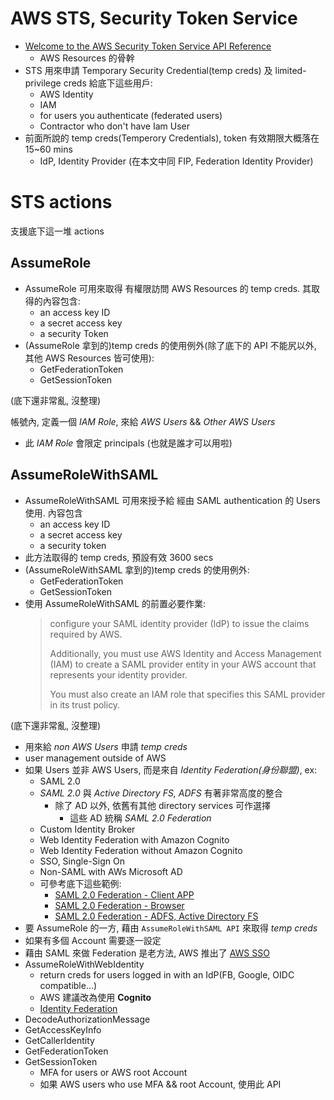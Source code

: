 
# AWS STS, Security Token Service

- [Welcome to the AWS Security Token Service API Reference](https://docs.aws.amazon.com/STS/latest/APIReference/welcome.html)
    - AWS Resources 的骨幹
- STS 用來申請 Temporary Security Credential(temp creds) 及 limited-privilege creds 給底下這些用戶:
    - AWS Identity
    - IAM
    - for users you authenticate (federated users)
    - Contractor who don't have Iam User
- 前面所說的 temp creds(Temperory Credentials), token 有效期限大概落在 15~60 mins
    - IdP, Identity Provider (在本文中同 FIP, Federation Identity Provider)


# STS actions

支援底下這一堆 actions


## AssumeRole

- AssumeRole 可用來取得 有權限訪問 AWS Resources 的 temp creds. 其取得的內容包含:
    - an access key ID
    - a secret access key
    - a security Token
- (AssumeRole 拿到的)temp creds 的使用例外(除了底下的 API 不能尻以外, 其他 AWS Resources 皆可使用):
    - GetFederationToken
    - GetSessionToken

(底下還非常亂, 沒整理)

帳號內, 定義一個 *IAM Role*, 來給 *AWS Users* && *Other AWS Users*
- 此 *IAM Role* 會限定 principals (也就是誰才可以用啦)



## AssumeRoleWithSAML

- AssumeRoleWithSAML 可用來授予給 經由 SAML authentication 的 Users 使用. 內容包含
    - an access key ID
    - a secret access key
    - a security token
- 此方法取得的 temp creds, 預設有效 3600 secs
- (AssumeRoleWithSAML 拿到的)temp creds 的使用例外:
    - GetFederationToken
    - GetSessionToken
- 使用 AssumeRoleWithSAML 的前置必要作業:
    > configure your SAML identity provider (IdP) to issue the claims required by AWS. 
    > 
    > Additionally, you must use AWS Identity and Access Management (IAM) to create a SAML provider entity in your AWS account that represents your identity provider. 
    > 
    > You must also create an IAM role that specifies this SAML provider in its trust policy.

(底下還非常亂, 沒整理)

- 用來給 *non AWS Users* 申請 *temp creds*
- user management outside of AWS
- 如果 Users 並非 AWS Users, 而是來自 *Identity Federation(身份聯盟)*, ex:
    - SAML 2.0
    - *SAML 2.0* 與 *Active Directory FS, ADFS* 有著非常高度的整合
        - 除了 AD 以外, 依舊有其他 directory services 可作選擇
            - 這些 AD 統稱 *SAML 2.0 Federation*
    - Custom Identity Broker
    - Web Identity Federation with Amazon Cognito
    - Web Identity Federation without Amazon Cognito
    - SSO, Single-Sign On
    - Non-SAML with AWs Microsoft AD
    - 可參考底下這些範例:
        - [SAML 2.0 Federation - Client APP](./iam.md#saml-20-federation---client-app)
        - [SAML 2.0 Federation - Browser](./iam.md#saml-20-federation---browser)
        - [SAML 2.0 Federation - ADFS, Active Directory FS](./iam.md#saml-20-federation---adfs-active-directory-fs)
- 要 AssumeRole 的一方, 藉由 `AssumeRoleWithSAML API` 來取得 *temp creds*
- 如果有多個 Account 需要逐一設定
- 藉由 SAML 來做 Federation 是老方法, AWS 推出了 [AWS SSO](./iam.md#aws-sso)
- AssumeRoleWithWebIdentity
    - return creds for users logged in with an IdP(FB, Google, OIDC compatible...)
    - AWS 建議改為使用 **Cognito**
    - [Identity Federation](./iam.md#identity-federation)
- DecodeAuthorizationMessage
- GetAccessKeyInfo
- GetCallerIdentity
- GetFederationToken
- GetSessionToken
    - MFA for users or AWS root Account
    - 如果 AWS users who use MFA && root Account, 使用此 API
